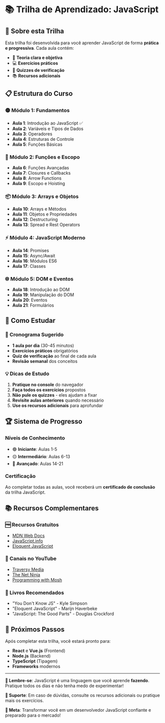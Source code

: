 # 📚 Trilha de Aprendizado: JavaScript

## 🎯 Sobre esta Trilha

Esta trilha foi desenvolvida para você aprender JavaScript de forma **prática e progressiva**. Cada aula contém:
- 📖 **Teoria clara e objetiva**
- 💻 **Exercícios práticos**
- 🎯 **Quizzes de verificação**
- 📚 **Recursos adicionais**

## 📋 Estrutura do Curso

### 🟡 Módulo 1: Fundamentos
- **Aula 1**: Introdução ao JavaScript ✅
- **Aula 2**: Variáveis e Tipos de Dados
- **Aula 3**: Operadores
- **Aula 4**: Estruturas de Controle
- **Aula 5**: Funções Básicas

### 🔧 Módulo 2: Funções e Escopo
- **Aula 6**: Funções Avançadas
- **Aula 7**: Closures e Callbacks
- **Aula 8**: Arrow Functions
- **Aula 9**: Escopo e Hoisting

### 📦 Módulo 3: Arrays e Objetos
- **Aula 10**: Arrays e Métodos
- **Aula 11**: Objetos e Propriedades
- **Aula 12**: Destructuring
- **Aula 13**: Spread e Rest Operators

### ⚡ Módulo 4: JavaScript Moderno
- **Aula 14**: Promises
- **Aula 15**: Async/Await
- **Aula 16**: Módulos ES6
- **Aula 17**: Classes

### 🌐 Módulo 5: DOM e Eventos
- **Aula 18**: Introdução ao DOM
- **Aula 19**: Manipulação do DOM
- **Aula 20**: Eventos
- **Aula 21**: Formulários

## 🎯 Como Estudar

### 📅 Cronograma Sugerido
- **1 aula por dia** (30-45 minutos)
- **Exercícios práticos** obrigatórios
- **Quiz de verificação** ao final de cada aula
- **Revisão semanal** dos conceitos

### 💡 Dicas de Estudo
1. **Pratique no console** do navegador
2. **Faça todos os exercícios** propostos
3. **Não pule os quizzes** - eles ajudam a fixar
4. **Revisite aulas anteriores** quando necessário
5. **Use os recursos adicionais** para aprofundar

## 🏆 Sistema de Progresso

### Níveis de Conhecimento
- 🟢 **Iniciante**: Aulas 1-5
- 🟡 **Intermediário**: Aulas 6-13
- 🔴 **Avançado**: Aulas 14-21

### Certificação
Ao completar todas as aulas, você receberá um **certificado de conclusão** da trilha JavaScript.

## 📚 Recursos Complementares

### 🆓 Recursos Gratuitos
- [MDN Web Docs](https://developer.mozilla.org/en-US/docs/Web/JavaScript)
- [JavaScript.info](https://javascript.info/)
- [Eloquent JavaScript](https://eloquentjavascript.net/)

### 🎥 Canais no YouTube
- [Traversy Media](https://www.youtube.com/c/TraversyMedia)
- [The Net Ninja](https://www.youtube.com/c/TheNetNinja)
- [Programming with Mosh](https://www.youtube.com/c/programmingwithmosh)

### 📖 Livros Recomendados
- "You Don't Know JS" - Kyle Simpson
- "Eloquent JavaScript" - Marijn Haverbeke
- "JavaScript: The Good Parts" - Douglas Crockford

## 🚀 Próximos Passos

Após completar esta trilha, você estará pronto para:
- **React** e **Vue.js** (Frontend)
- **Node.js** (Backend)
- **TypeScript** (Tipagem)
- **Frameworks** modernos

---

**💪 Lembre-se**: JavaScript é uma linguagem que você aprende **fazendo**. Pratique todos os dias e não tenha medo de experimentar!

**📧 Suporte**: Em caso de dúvidas, consulte os recursos adicionais ou pratique mais os exercícios.

**🎯 Meta**: Transformar você em um desenvolvedor JavaScript confiante e preparado para o mercado! 